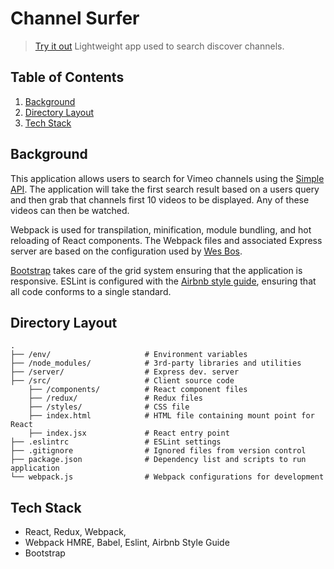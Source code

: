 # Channel Surfer

> [Try it out](https://heroprotagonist.github.io/channel-surfer/)
> Lightweight app used to search discover channels.

## Table of Contents

1. [Background](#background)
1. [Directory Layout](#directory-layout)
1. [Tech Stack](#tech-stack)


## Background

This application allows users to search for Vimeo channels using the [Simple API](https://developer.vimeo.com/apis/simple). The application will take the first search result based on a users query and then grab that channels first 10 videos to be displayed.  Any of these videos can then be watched.

Webpack is used for transpilation, minification, module bundling, and hot reloading of React components. The Webpack files and associated Express server are based on the configuration used by [Wes Bos](https://github.com/wesbos/Learn-Redux). 

[Bootstrap](http://getbootstrap.com/) takes care of the grid system ensuring that the application is responsive. ESLint is configured with the [Airbnb style guide](https://github.com/airbnb/javascript), ensuring that all code conforms to a single standard.


## Directory Layout


```
.
├── /env/                     # Environment variables
├── /node_modules/            # 3rd-party libraries and utilities
├── /server/                  # Express dev. server 
├── /src/                     # Client source code
    ├── /components/          # React component files 
    ├── /redux/               # Redux files
    ├── /styles/              # CSS file          
    ├── index.html            # HTML file containing mount point for React
    ├── index.jsx             # React entry point 
├── .eslintrc                 # ESLint settings
├── .gitignore                # Ignored files from version control
├── package.json              # Dependency list and scripts to run application
└── webpack.js                # Webpack configurations for development
```

## Tech Stack

- React, Redux, Webpack,
- Webpack HMRE, Babel, Eslint, Airbnb Style Guide
- Bootstrap